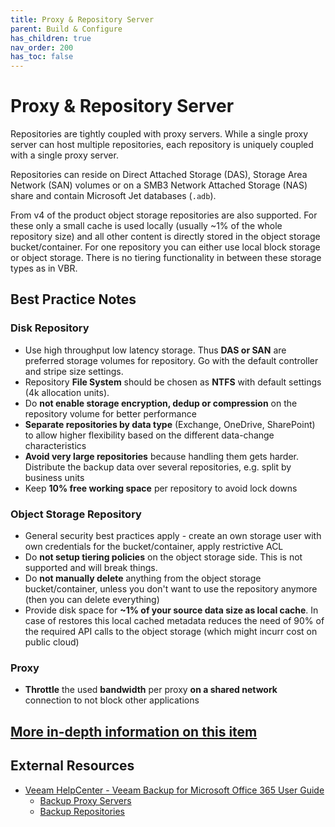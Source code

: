 ```yaml
---
title: Proxy & Repository Server
parent: Build & Configure
has_children: true
nav_order: 200
has_toc: false
---
```


# Proxy & Repository Server

Repositories are tightly coupled with proxy servers. While a single proxy server can host multiple repositories, each repository
is uniquely coupled with a single proxy server.

Repositories can reside on Direct Attached Storage (DAS), Storage Area Network (SAN) volumes or on a SMB3 Network Attached Storage
(NAS) share and contain Microsoft Jet databases (`.adb`).

From v4 of the product object storage repositories are also supported. For these only a small cache is used locally
(usually ~1% of the whole repository size) and all other content is directly stored in the object storage bucket/container.
For one repository you can either use local block storage or object storage. There is no tiering functionality in between these storage types as in VBR.

## Best Practice Notes

### Disk Repository

- Use high throughput low latency storage. Thus **DAS or SAN** are preferred storage volumes for repository.
  Go with the default controller and stripe size settings.
- Repository **File System** should be chosen as **NTFS** with default settings (4k allocation units).
- Do **not enable storage encryption, dedup or compression** on the repository volume for better performance
- **Separate repositories by data type** (Exchange, OneDrive, SharePoint) to allow higher flexibility based on the different data-change characteristics
- **Avoid very large repositories** because handling them gets harder. Distribute the backup data over several repositories, e.g. split by business units
- Keep **10% free working space** per repository to avoid lock downs

### Object Storage Repository

- General security best practices apply - create an own storage user with own credentials for the bucket/container, apply restrictive ACL
- Do **not setup tiering policies** on the object storage side. This is not supported and will break things.
- Do **not manually delete** anything from the object storage bucket/container, unless you don't want to use the repository anymore (then you can delete everything)
- Provide disk space for **~1% of your source data size as local cache**. In case of restores this local cached metadata reduces the need of 90% of the required API calls to the object storage (which might incurr cost on public cloud)

### Proxy

- **Throttle** the used **bandwidth** per proxy **on a shared network** connection to not block other applications

## [More in-depth information on this item](proxy-repo-details.md)

## External Resources

- [Veeam HelpCenter - Veeam Backup for Microsoft Office 365 User Guide](https://helpcenter.veeam.com/docs/vbo365/guide/)
  - [Backup Proxy Servers](https://helpcenter.veeam.com/docs/vbo365/guide/vbo_backup_proxy_servers.html)
  - [Backup Repositories](https://helpcenter.veeam.com/docs/vbo365/guide/vbo_backup_repositories.html)

